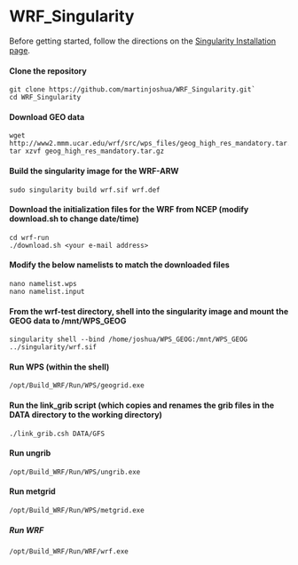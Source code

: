 # WRF_Singularity

Before getting started, follow the directions on the [Singularity Installation page](https://sylabs.io/guides/3.5/user-guide/installation.html).


#### Clone the repository

```
git clone https://github.com/martinjoshua/WRF_Singularity.git`
cd WRF_Singularity
```

#### Download GEO data

```
wget http://www2.mmm.ucar.edu/wrf/src/wps_files/geog_high_res_mandatory.tar.gz
tar xzvf geog_high_res_mandatory.tar.gz
```

#### Build the singularity image for the WRF-ARW

```
sudo singularity build wrf.sif wrf.def
```

#### Download the initialization files for the WRF from NCEP (modify download.sh to change date/time)

```
cd wrf-run
./download.sh <your e-mail address>
```

#### Modify the below namelists to match the downloaded files

```
nano namelist.wps
nano namelist.input
```

#### From the wrf-test directory, shell into the singularity image and mount the GEOG data to /mnt/WPS_GEOG

```
singularity shell --bind /home/joshua/WPS_GEOG:/mnt/WPS_GEOG ../singularity/wrf.sif
```

#### Run WPS (within the shell)

```
/opt/Build_WRF/Run/WPS/geogrid.exe
```

#### Run the link_grib script (which copies and renames the grib files in the DATA directory to the working directory)

```
./link_grib.csh DATA/GFS
```

#### Run ungrib
```
/opt/Build_WRF/Run/WPS/ungrib.exe
```

#### Run metgrid

```
/opt/Build_WRF/Run/WPS/metgrid.exe
```

##### Run WRF
```
/opt/Build_WRF/Run/WRF/wrf.exe
```
